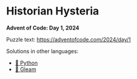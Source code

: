 # Historian Hysteria

**Advent of Code: Day 1, 2024**

Puzzle text: <https://adventofcode.com/2024/day/1>

Solutions in other languages:

- [🐍 Python](../../../../python/2024/01_historian_hysteria)
- [🌠 Gleam](../../../../gleam/aoc/src/aoc_2024/README_day_1.md)
